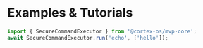 # Examples & Tutorials

```ts
import { SecureCommandExecutor } from '@cortex-os/mvp-core';
await SecureCommandExecutor.run('echo', ['hello']);
```
